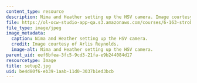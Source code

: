 ```yaml
---
content_type: resource
description: Nima and Heather setting up the HSV camera. Image courtesy of Arlis Reynolds.
file: https://ol-ocw-studio-app-qa.s3.amazonaws.com/courses/6-163-strobe-project-laboratory-fall-2005/be4d80f6eb391aab11d03037b1ed3bcb_setup2.jpg
file_type: image/jpeg
image_metadata:
  caption: Nima and Heather setting up the HSV camera.
  credit: Image courtesy of Arlis Reynolds.
  image-alt: Nima and Heather setting up the HSV camera.
parent_uid: eef6bfea-3fc5-9cd3-21fa-e9b244084d17
resourcetype: Image
title: setup2.jpg
uid: be4d80f6-eb39-1aab-11d0-3037b1ed3bcb
---
```

